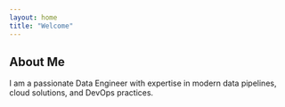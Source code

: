 ```yaml
---
layout: home
title: "Welcome"
---
```


## About Me

I am a passionate Data Engineer with expertise in modern data pipelines, cloud solutions, and DevOps practices.
